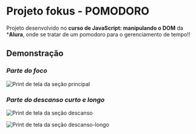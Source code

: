 # **Projeto fokus - POMODORO**

Projeto desenvolvido no  **curso de
JavaScript: manipulando o DOM** da ***Alura**, onde se tratar de um pomodoro para o gerenciamento de tempo!!

## Demonstração

### ***Parte do foco***

![Print de tela da seção principal]('./assets/imagens/printTela.png')

### ***Parte do descanso curto e longo***

![Print de tela da seção descanso]('./assets/imagens/printTela-descanso.png')

![Print de tela da seção descanso-longo]('./assets/imagens/printTela-descansolongo.png')
